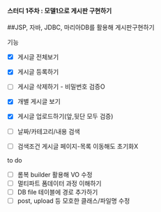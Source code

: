#### 스터디 1주차  : 모델1으로 게시판 구현하기

##JSP, 자바, JDBC, 마리아DB를 활용해 게시판구현하기

기능

- [x] 게시글 전체보기
- [x] 게시글 등록하기
- [ ] 게시글 삭제하기 - 비밀번호 검증O
- [x] 개별 게시글 보기
- [x] 게시글 업로드하기(앞,뒷단 모두 검증)
- [ ] 날짜/카테고리/내용 검색
- [ ] 검색조건 게시글 페이지-목록 이동해도 초기화X



to do

- [ ] 롬복 builder 활용해 VO 수정 
- [ ] 멀티파트 폼데이터 과정 이해하기
- [ ] DB file 테이블에 경로 추가하기
- [ ] post, upload 등 모호한 클래스/파일명 수정
